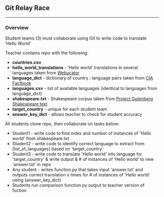 ## Git Relay Race
---  

### Overview  
Student teams (3) must collaborate using Git to write code to translate ‘Hello World’

Teacher contains repo with the following:

* __countries.csv__  
*  __hello_world_translations__ - ‘Hello world’ translations in several languages taken from [Webucator](https://www.webucator.com/blog/2010/03/saying-hello-world-in-your-language-using-javascript/)   
*  __language_dict__ - dictionary of country : language pairs taken from [CIA Factbook](https://www.cia.gov/library/publications/the-world-factbook/fields/2098.html)    
*  __languages.csv__ - list of available languages (identical to languages from language_dict)    
*  __shakespeare.txt__ - Shakespeare corpus taken from [Project Gutenberg Shakespeare text](https://ocw.mit.edu/ans7870/6/6.006/s08/lecturenotes/files/t8.shakespeare.txt)    
*  __target_country__ - unique for each student team
*  __answer_key_dict__ - allows teacher to check for student accuracy

All students clone repo, then collaborate on tasks below:

*  Student1 - write code to find index and number of instances of 'Hello world' from shakespeare.txt
*  Student2 - write code to identify correct language to extract from [list_of_languages] based on 'target_country'
*  Student3 - write code to translate 'Hello world' into language for 'target_country' & write output & # of instances of ‘Hello world’ to new 'answer.txt' in repo
*  Any student - writes function.py that takes input 'answer.txt' and outputs correct translation x times for # of instances of 'Hello world' using {answer_key_dict}
*  Students run comparison function.py output to teacher version of fuction